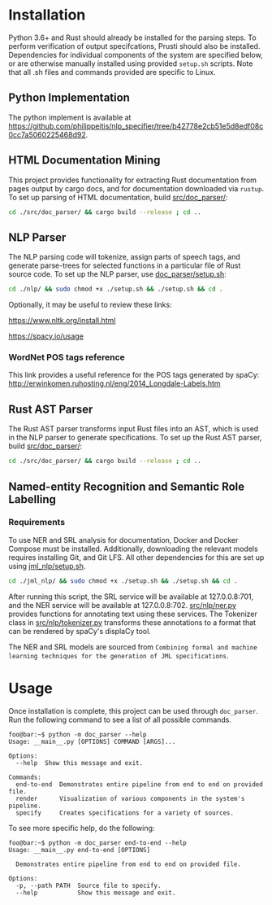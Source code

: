 # Installation
Python 3.6+ and Rust should already be installed for the parsing steps. To perform verification of output specifcations, Prusti should also be installed.
Dependencies for individual components of the system are specified below, or are otherwise manually installed using provided `setup.sh` scripts.
Note that all .sh files and commands provided are specific to Linux. 

## Python Implementation
The python implement is available at https://github.com/philippeitis/nlp_specifier/tree/b42778e2cb51e5d8edf08c0cc7a5060225468d92.
## HTML Documentation Mining
This project provides functionality for extracting Rust documentation from pages output by cargo docs, and for documentation downloaded via `rustup`.
To set up parsing of HTML documentation, build [src/doc_parser/](src/doc_parser/):
```bash
cd ./src/doc_parser/ && cargo build --release ; cd ..
```

## NLP Parser
The NLP parsing code will tokenize, assign parts of speech tags, and generate parse-trees for selected functions in a particular file of Rust source code.
To set up the NLP parser, use [doc_parser/setup.sh](doc_parser/setup.sh):
```bash
cd ./nlp/ && sudo chmod +x ./setup.sh && ./setup.sh && cd .
```

Optionally, it may be useful to review these links:

https://www.nltk.org/install.html

https://spacy.io/usage

### WordNet POS tags reference
This link provides a useful reference for the POS tags generated by spaCy:
http://erwinkomen.ruhosting.nl/eng/2014_Longdale-Labels.htm

[comment]: <> (### Launching NLP Server &#40;For WordNet parsing&#41;)

[comment]: <> (This command will launch StanfordCoreNLP. This is not necessary to use the NLP parser.)

[comment]: <> (```bash)

[comment]: <> (java -mx4g -cp "*" edu.stanford.nlp.pipeline.StanfordCoreNLPServer -port 9000 -timeout 15000)

[comment]: <> (```)


## Rust AST Parser
The Rust AST parser transforms input Rust files into an AST, which is used in the NLP parser to generate specifications.
To set up the Rust AST parser, build [src/doc_parser/](src/doc_parser/):
```bash
cd ./src/doc_parser/ && cargo build --release ; cd ..
```

## Named-entity Recognition and Semantic Role Labelling
### Requirements
To use NER and SRL analysis for documentation, Docker and Docker Compose must be installed. Additionally, downloading the relevant models requires installing Git,
and Git LFS. All other dependencies for this are set up using [jml_nlp/setup.sh](jml_nlp/setup.sh).
```bash
cd ./jml_nlp/ && sudo chmod +x ./setup.sh && ./setup.sh && cd .
```
After running this script, the SRL service will be available at 127.0.0.8:701, and the NER service will be available at 127.0.0.8:702.
[src/nlp/ner.py](src/nlp/ner.py) provides functions for annotating text using these services. The Tokenizer class in [src/nlp/tokenizer.py](doc_parser/doc_parser.py) transforms these annotations to a format that can be rendered by spaCy's displaCy tool.

The NER and SRL models are sourced from `Combining formal and machine learning techniques for the generation of JML specifications`.

# Usage
Once installation is complete, this project can be used through `doc_parser`. Run the following command to see a list of all possible commands.
```console
foo@bar:~$ python -m doc_parser --help
Usage: __main__.py [OPTIONS] COMMAND [ARGS]...

Options:
  --help  Show this message and exit.

Commands:
  end-to-end  Demonstrates entire pipeline from end to end on provided file.
  render      Visualization of various components in the system's pipeline.
  specify     Creates specifications for a variety of sources.
```

To see more specific help, do the following:
```console
foo@bar:~$ python -m doc_parser end-to-end --help
Usage: __main__.py end-to-end [OPTIONS]

  Demonstrates entire pipeline from end to end on provided file.

Options:
  -p, --path PATH  Source file to specify.
  --help           Show this message and exit.
```
